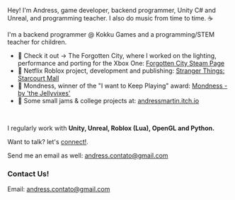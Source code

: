 Hey! I'm Andress, game developer, backend programmer, Unity C# and Unreal, and programming teacher. I also do music from time to time. ☕
<br>

I'm a backend programmer @ Kokku Games and a programming/STEM teacher for children.

- 📢 Check it out -> The Forgotten City, where I worked on the lighting, performance and porting for the Xbox One: [Forgotten City Steam Page](https://store.steampowered.com/app/874260/The_Forgotten_City/)
- 📢 Netflix Roblox project, development and publishing: [Stranger Things: Starcourt Mall](https://www.roblox.com/games/5853107391/Stranger-Things-Starcourt-Mall?refPageId=1ca56d8e-7feb-41ab-a946-617a7f8b5726)
- 🍮 Mondness, winner of the "I want to Keep Playing" award: [Mondness - by 'the Jellyvixes'](https://mewmewdevart.itch.io/mondness)
- 👾 Some small jams & college projects at: [andressmartin.itch.io](https://andressmartin.itch.io/)
<!---
- 🍊 My team's WIP game: [Bergamaker](https://github.com/AndressMartin/Bergamaker)
-->
  <br>

I regularly work with <strong>Unity, Unreal, Roblox (Lua), OpenGL and Python.</strong>
<!---
<details>
<summary>I regularly work with:</summary>
  
<p align="left">  <a href="https://www.w3schools.com/cpp/" target="_blank"> <img src="https://raw.githubusercontent.com/devicons/devicon/master/icons/cplusplus/cplusplus-original.svg" alt="cplusplus" width="30" height="30"/> </a> <a href="https://www.w3schools.com/cs/" target="_blank"> <img src="https://raw.githubusercontent.com/devicons/devicon/master/icons/csharp/csharp-original.svg" alt="csharp" width="30" height="30"/> </a> <a href="https://www.python.org" target="_blank"> <img src="https://raw.githubusercontent.com/devicons/devicon/master/icons/python/python-original.svg" alt="python" width="30" height="30"/> </a> <a href="https://unity.com/" target="_blank"> <img src="https://www.vectorlogo.zone/logos/unity3d/unity3d-icon.svg" alt="unity" width="30" height="30"/> </a> <a href="https://unrealengine.com/" target="_blank"> <img src="https://raw.githubusercontent.com/kenangundogan/fontisto/036b7eca71aab1bef8e6a0518f7329f13ed62f6b/icons/svg/brand/unreal-engine.svg" alt="unreal" width="30" height="30"/> </a> <a href="https://azure.microsoft.com/en-in/" target="_blank"> <img src="https://www.vectorlogo.zone/logos/microsoft_azure/microsoft_azure-icon.svg" alt="azure" width="30" height="30"/> </a> </p>
  
</details>
-->

Want to talk? let's [connect!](https://linkedin.com/in/andressmartin).

Send me an email as well: [andress.contato@gmail.com](andress.contato@gmail.com)

<html>  
  <body>
    <div>
       <h3>Contact Us!</h3>
       <label>Email:</label>
       <a href="mailto: andress.contato@gmail.com"   target="_blank">andress.contato@gmail.com</a>
    </div>
  </body>
</html>
